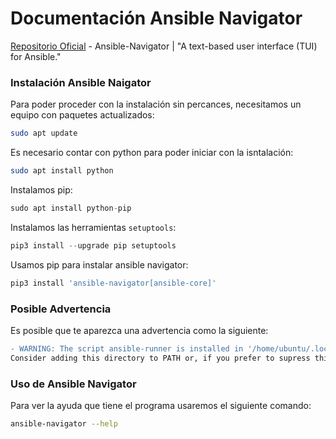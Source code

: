 # Documentación Ansible Navigator
[Repositorio Oficial](https://github.com/ansible/ansible-navigator) - Ansible-Navigator | "A text-based user interface (TUI) for Ansible."

### Instalación Ansible Naigator
Para poder proceder con la instalación sin percances, necesitamos un equipo con paquetes actualizados:
```sh
sudo apt update
```

Es necesario contar con python para poder iniciar con la isntalación:
```sh
sudo apt install python
```
Instalamos pip:
```py
sudo apt install python-pip
```
Instalamos las herramientas `setuptools`:
```py
pip3 install --upgrade pip setuptools
```
Usamos pip para instalar ansible navigator:
```py
pip3 install 'ansible-navigator[ansible-core]'
```

### Posible Advertencia
Es posible que te aparezca una advertencia como la siguiente:
```diff
- WARNING: The script ansible-runner is installed in '/home/ubuntu/.local/bin' which is not on PATH.
Consider adding this directory to PATH or, if you prefer to supress this warning, use --no-warn-script-location
```

### Uso de Ansible Navigator

Para ver la ayuda que tiene el programa usaremos el siguiente comando:
```sh
ansible-navigator --help
```